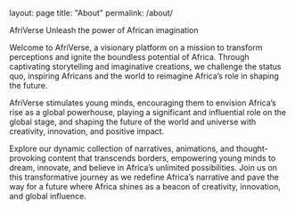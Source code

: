 layout: page
title: "About"
permalink: /about/

AfriVerse
Unleash the power of African imagination

Welcome to AfriVerse, a visionary platform on a mission to transform perceptions and ignite the boundless potential of Africa. Through captivating storytelling and imaginative creations, we challenge the status quo, inspiring Africans and the world to reimagine Africa’s role in shaping the future.

AfriVerse stimulates young minds, encouraging them to envision Africa’s rise as a global powerhouse, playing a significant and influential role on the global stage, and shaping the future of the world and universe with creativity, innovation, and positive impact.

Explore our dynamic collection of narratives, animations, and thought-provoking content that transcends borders, empowering young minds to dream, innovate, and believe in Africa’s unlimited possibilities. Join us on this transformative journey as we redefine Africa’s narrative and pave the way for a future where Africa shines as a beacon of creativity, innovation, and global influence.
